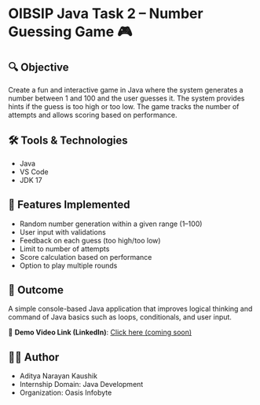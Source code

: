 # OIBSIP Java Task 2 – Number Guessing Game 🎮

## 🔍 Objective
Create a fun and interactive game in Java where the system generates a number between 1 and 100 and the user guesses it. The system provides hints if the guess is too high or too low. The game tracks the number of attempts and allows scoring based on performance.

## 🛠️ Tools & Technologies
- Java
- VS Code
- JDK 17

## 🚀 Features Implemented
- Random number generation within a given range (1–100)
- User input with validations
- Feedback on each guess (too high/too low)
- Limit to number of attempts
- Score calculation based on performance
- Option to play multiple rounds

## 🎯 Outcome
A simple console-based Java application that improves logical thinking and command of Java basics such as loops, conditionals, and user input.

🚀 **Demo Video Link (LinkedIn)**: [Click here (coming soon)](https://www.linkedin.com/in/aditya-codes77/)

## 👨‍💻 Author
- Aditya Narayan Kaushik
- Internship Domain: Java Development
- Organization: Oasis Infobyte
